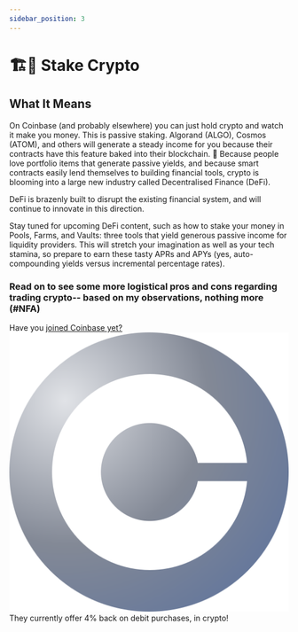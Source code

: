 ```yaml
---
sidebar_position: 3
---
```

# 🏗🎩 Stake Crypto

## What It Means

On Coinbase (and probably elsewhere) you can just hold crypto and watch it make you money. This is passive staking. Algorand (ALGO), Cosmos (ATOM), and others will generate a steady income for you because their contracts have this feature baked into their blockchain. 🍪 Because people love portfolio items that generate passive yields, and because smart contracts easily lend themselves to building financial tools, crypto is blooming into a large new industry called Decentralised Finance (DeFi).

DeFi is brazenly built to disrupt the existing financial system, and will continue to innovate in this direction. 




Stay tuned for upcoming DeFi content, such as how to stake your money in Pools, Farms, and Vaults: three tools that yield generous passive income for liquidity providers. This will stretch your imagination as well as your tech stamina, so prepare to earn these tasty APRs and APYs (yes, auto-compounding yields versus incremental percentage rates).

### Read on to see some more logistical pros and cons regarding trading crypto-- based on my observations, nothing more (#NFA)


Have you [joined Coinbase yet?
![Coinbase](../../static/img/Coinbase-logo.svg)](https://www.coinbase.com/join/jacks_pv) They currently offer 4% back on debit purchases, in crypto!

